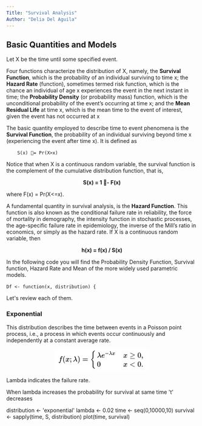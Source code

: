 ```yaml
---
Title: "Survival Analysis"
Author: "Delia Del Aguila"
---
```


## Basic Quantities and Models

Let X be the time until some specified event.

 Four functions characterize the distribution of X, namely, the **Survival Function**, which is the probability of an individual surviving to time x; the **Hazard Rate** (function), sometimes termed risk function, which is the chance an individual of age x experiences the event in the next instant in time; the **Probability Density** (or probability mass) function, which is the unconditional probability of the event’s occurring at time x; and the **Mean Residual Life** at time x, which is the mean time to the event of interest, given the event has not occurred at x
 
 The basic quantity employed to describe time to event phenomena is the **Survival Function**, the probability of an individual surviving beyond time x (experiencing the event after time x). It is defined as

        S(x) 􏰗= Pr(X>x)

 Notice that when X is a continuous random variable, the survival function is the complement of the cumulative distribution function, that is, 

<p align="center">
  <b>S(x) = 1 􏰟- F(x)</b>
</p>
        
where F(x) = Pr(X<=x).

 A fundamental quantity in survival analysis, is the **Hazard Function**. This function is also known as the conditional failure rate in reliability, the force of mortality in demography, the intensity function in stochastic processes, the age-specific failure rate in epidemiology, the inverse of the Mill’s ratio in economics, or simply as the hazard rate. If X is a continuous random variable, then

<p align="center">
  <b>h(x) = f(x) / S(x)</b>
</p>

In the following code you will find the Probability Density Function, Survival function, Hazard Rate and Mean of the more widely used parametric models. 

```{r}
Df <- function(x, distribution) { 
```

Let's review each of them.


### Exponential 

 
This distribution describes the time between events in a Poisson point process, i.e., a process in which events occur continuously and independently at a constant average rate.

<p align="center">
  <img src="https://github.com/DeliaDelAguila/Catalog/blob/master/Data%20Analysis/images/pdf_exponential.png" | width=250>
</p>



Lambda indicates the failure rate.

When lambda increases the probability for survival at same time 't' decreases

distribution <- 'exponential'
lambda <- 0.02
time <- seq(0,10000,10)
survival <- sapply(time, S, distribution)
plot(time, survival)
 

 
 
 








